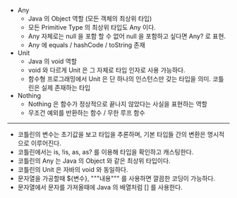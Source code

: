- Any
  - Java 의 Object 역할 (모든 객체의 최상위 타입)
  - 모든 Primitive Type 의 최상위 타입도 Any 이다.
  - Any 자체로는 null 을 포함 할 수 없어 null 을 포함하고 싶다면 Any? 로 표현.
  - Any 에 equals / hashCode / toString 존재
- Unit
  - Java 의 void 역할
  - void 와 다르게 Unit 은 그 자체로 타입 인자로 사용 가능하다.
  - 함수형 프로그래밍에서 Unit 은 단 하나의 인스턴스만 갖는 타입을 의미. 코틀린은 실제 존재하는 타입
- Nothing
  - Nothing 은 함수가 정상적으로 끝나지 않았다는 사실을 표현하는 역할
  - 무조건 예외를 반환하는 함수 / 무한 루프 함수

---

- 코틀린의 변수는 초기값을 보고 타입을 추론하며, 기본 타입들 간의 변환은 명시적으로 이루어진다.
- 코틀린에서는 is, !is, as, as? 를 이용해 타입을 확인하고 캐스팅한다.
- 코틀린의 Any 는 Java 의 Object 와 같은 최상위 타입이다.
- 코틀린의 Unit 은 자바의 void 와 동일하다.
- 문자열을 가공할때 ${변수}, """내용""" 를 사용하면 깔끔한 코딩이 가능하다.
- 문자열에서 문자를 가져올때에 Java 의 배열처럼 [] 를 사용한다.
